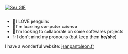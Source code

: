 [![Sea GIF](https://www.jeanpantaleon.fr/github_image.gif?cachebuster=202507201933)](https://giphy.com/gifs/turquoise-purple-clouds-water-aesthetic-798oH0WDEQnicM4857)


## 

- 🐧 I LOVE penguins
- 🌱 I'm learning computer science
- 👯 I’m looking to collaborate on some softwares projects
- ✨ I don't mind my pronouns (but keep them **he/she**)

I have a wonderful website: [jeanpantaleon.fr](https://www.jeanpantaleon.fr/)
